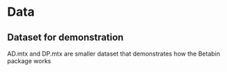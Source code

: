 # Data

## Dataset for demonstration

AD.mtx and DP.mtx are smaller dataset that demonstrates how the Betabin package works